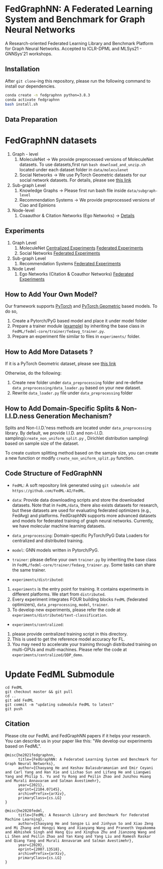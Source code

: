 # FedGraphNN: A Federated Learning System and Benchmark for Graph Neural Networks
A Research-oriented Federated Learning Library and Benchmark Platform for Graph Neural Networks. 
Accepted to ICLR-DPML and MLSys21 - GNNSys'21 workshops. 


## Installation
<!-- http://doc.fedml.ai/#/installation -->
After `git clone`-ing this repository, please run the following command to install our dependencies.

```bash
conda create -n fedgraphnn python=3.8.3
conda activate fedgraphnn
bash install.sh
```

## Data Preparation

# FedGraphNN datasets

1. Graph - level 
      1. MoleculeNet -> We provide preprocessed versions of MoleculeNet datasets. To use datasets,first run  ```bash download_and_unzip.sh```  located under each dataset folder in  ```data/moleculenet```
      2. Social Networks -> We use PyTorch Geometric datasets for our social network datasets. For details, please see [this link](https://github.com/FedML-AI/FedGraphNN/blob/main/data_preprocessing/social_networks/data_loader.py)
2. Sub-graph Level
      1. Knowledge Graphs -> Please first run bash file inside ```data/subgraph-level```
      2. Recommendation Systems -> We provide preprocessed versions of Ciao and Epinions
3. Node-level
      1. Coaauthor & Citation Networks (Ego Networks) -> [Details](https://github.com/FedML-AI/FedGraphNN/tree/main/experiments/distributed/ego_networks)


## Experiments 

1. Graph Level 
      1. MoleculeNet [Centralized Experiments](https://github.com/FedML-AI/FedGraphNN/tree/main/experiments/centralized) [Federated Experiments](https://github.com/FedML-AI/FedGraphNN/tree/main/experiments/distributed/moleculenet) 
      2.  Social Networks [Federated Experiments](https://github.com/FedML-AI/FedGraphNN/tree/main/experiments/distributed/social_networks)
2. Sub-graph Level
      1. Recommendation Systems [Federated Experiments](https://github.com/FedML-AI/FedGraphNN/tree/main/experiments/distributed/recommender_system)
3. Node Level
      1. Ego Networks (Citation & Coauthor Networks) [Federated Experiments](https://github.com/FedML-AI/FedGraphNN/tree/main/experiments/distributed/ego_networks)

## How to Add Your Own Model?
Our framework supports [PyTorch](https://github.com/FedML-AI/FedGraphNN/tree/main/model/moleculenet) and [PyTorch Geometric](https://github.com/FedML-AI/FedGraphNN/blob/main/model/recommender_system/sage_link.py) based models. To do so, 

1. Create a Pytorch/PyG based model and place it under model folder
2. Prepare a trainer module ([example](https://github.com/FedML-AI/FedGraphNN/blob/main/training/subgraph_level/fed_subgraph_lp_trainer.py)) by inheriting the base class in `FedML/fedml-core/trainer/fedavg_trainer.py`.
3. Prepare an experiment file similar to files in `experiments/` folder.

## How to Add More Datasets ? 
If it is a PyTorch Geometric dataset, please see [this link](https://github.com/FedML-AI/FedGraphNN/blob/main/data_preprocessing/social_networks/data_loader.py)

Otherwise, do the following:
1. Create new folder under `data_preprocessing` folder and re-define `data_preprocessing/data_loader.py` based on your new dataset.
2. Rewrite `data_loader.py` file under `data_preprocessing` folder


## How to Add Domain-Specific Splits & Non-I.I.D.ness Generation Mechanism?

Splits and Non-I.I.D.'ness methods are located under `data_preprocessing` library. By default, we provide I.I.D. and non-I.I.D. sampling(`create_non_uniform_split.py` , Dirichlet distribution sampling) based on sample size of the dataset.

To create custom splitting method based on the sample size, you can create a new function or modify `create_non_uniform_split.py` function.


## Code Structure of FedGraphNN
<!-- Note: The code of FedGraphNN only uses `FedML/fedml_core` and `FedML/fedml_api`.
In near future, once FedML is stable, we will release it as a python package. 
At that time, we can install FedML package with pip or conda, without the need to use Git submodule. -->

- `FedML`: A soft repository link generated using `git submodule add https://github.com/FedML-AI/FedML`.

- `data`: Provide data downloading scripts and store the downloaded datasets.
Note that in `FedML/data`, there also exists datasets for research, but these datasets are used for evaluating federated optimizers (e.g., FedAvg) and platforms. FedGraphNN supports more advanced datasets and models for federated training of graph neural networks. Currently, we have molecular machine learning datasets. 

- `data_preprocessing`: Domain-specific PyTorch/PyG Data Loaders for centralized and distributed training. 

- `model`: GNN models written in Pytorch/PyG.

- `trainer`: please define your own `trainer.py` by inheriting the base class in `FedML/fedml-core/trainer/fedavg_trainer.py`.
Some tasks can share the same trainer.

- `experiments/distributed`: 
1. `experiments` is the entry point for training. It contains experiments in different platforms. We start from `distributed`.
1. Every experiment integrates FOUR building blocks `FedML` (federated optimizers), `data_preprocessing`, `model`, `trainer`.
3. To develop new experiments, please refer the code at `experiments/distributed/text-classification`.

- `experiments/centralized`: 
1. please provide centralized training script in this directory. 
2. This is used to get the reference model accuracy for FL. 
3. You may need to accelerate your training through distributed training on multi-GPUs and multi-machines. Please refer the code at `experiments/centralized/DDP_demo`.


# Update FedML Submodule
```
cd FedML
git checkout master && git pull
cd ..
git add FedML
git commit -m "updating submodule FedML to latest"
git push
```

## Citation
Please cite our FedML and FedGraphNN papers if it helps your research.
You can describe us in your paper like this: "We develop our experiments based on FedML".
```
@misc{he2021fedgraphnn,
      title={FedGraphNN: A Federated Learning System and Benchmark for Graph Neural Networks}, 
      author={Chaoyang He and Keshav Balasubramanian and Emir Ceyani and Carl Yang and Han Xie and Lichao Sun and Lifang He and Liangwei Yang and Philip S. Yu and Yu Rong and Peilin Zhao and Junzhou Huang and Murali Annavaram and Salman Avestimehr},
      year={2021},
      eprint={2104.07145},
      archivePrefix={arXiv},
      primaryClass={cs.LG}
}

@misc{he2020fedml,
      title={FedML: A Research Library and Benchmark for Federated Machine Learning}, 
      author={Chaoyang He and Songze Li and Jinhyun So and Xiao Zeng and Mi Zhang and Hongyi Wang and Xiaoyang Wang and Praneeth Vepakomma and Abhishek Singh and Hang Qiu and Xinghua Zhu and Jianzong Wang and Li Shen and Peilin Zhao and Yan Kang and Yang Liu and Ramesh Raskar and Qiang Yang and Murali Annavaram and Salman Avestimehr},
      year={2020},
      eprint={2007.13518},
      archivePrefix={arXiv},
      primaryClass={cs.LG}
}
```

 
